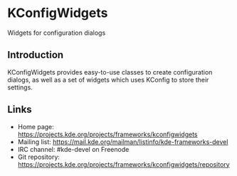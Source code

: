 # KConfigWidgets

Widgets for configuration dialogs

## Introduction

KConfigWidgets provides easy-to-use classes to create configuration dialogs, as
well as a set of widgets which uses KConfig to store their settings.

## Links

- Home page: <https://projects.kde.org/projects/frameworks/kconfigwidgets>
- Mailing list: <https://mail.kde.org/mailman/listinfo/kde-frameworks-devel>
- IRC channel: #kde-devel on Freenode
- Git repository: <https://projects.kde.org/projects/frameworks/kconfigwidgets/repository>
